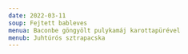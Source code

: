 ```yaml
---
date: 2022-03-11
soup: Fejtett bableves
menua: Baconbe göngyölt pulykamáj karottapürével
menub: Juhtúrós sztrapacska
---
```

